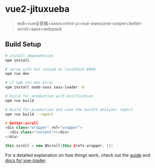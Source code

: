 # vue2-jituxueba

> es6+vue全家桶+axios+mint-ui+vue-awesome-swiper+better-scroll+sass+webpack 

## Build Setup

``` bash
# install dependencies
npm install

# serve with hot reload at localhost:8080
npm run dev

# if npm run dev error
npm install node-sass sass-loader -D

# build for production with minification
npm run build

# build for production and view the bundle analyzer report
npm run build --report
```

``` cc
# better-scroll
<div class="wrapper" ref="wrapper">
  <div class="content"></div>
</div>

this.scroll = new BScroll(this.$refs.wrapper, {})
```

For a detailed explanation on how things work, check out the [guide](http://vuejs-templates.github.io/webpack/) and [docs for vue-loader](http://vuejs.github.io/vue-loader).

